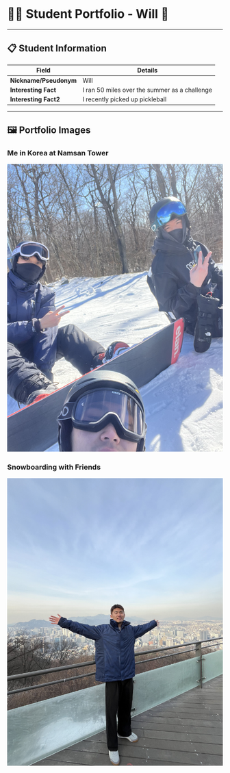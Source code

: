 # 👨‍🎓 Student Portfolio - Will 🚴

---

## 📋 Student Information

| **Field** | **Details** |
|-----------|-------------|
| **Nickname/Pseudonym** | Will |
| **Interesting Fact** | I ran 50 miles over the summer as a challenge|
| **Interesting Fact2** | I recently picked up pickleball |

---

## 🖼️ Portfolio Images

### Me in Korea at Namsan Tower
![Me at Namsan Tower](IMG_7448.jpg)

### Snowboarding with Friends
![Me and Friends on the Mountain](IMG_7920.jpg)


